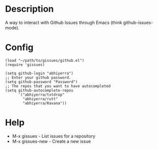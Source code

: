 # Description

A way to interact with Github Issues through Emacs (think github-issues-mode).

# Config

    (load "~/path/to/gissues/github.el")
    (require 'gissues)

    (setq github-login "abhiyerra")
    ;; Enter your github password.
    (setq github-password "Password")
    ;; The repos that you want to have autocompleted
    (setq github-autocomplete-repos
          '("abhiyerra/txtdrop"
            "abhiyerra/rutt"
            "abhiyerra/Ravana"))

# Help

 - M-x gissues - List issues for a repository
 - M-x gissues-new - Create a new issue